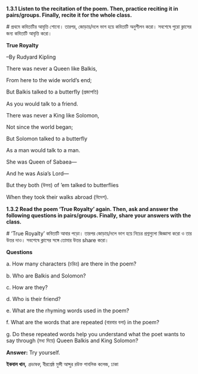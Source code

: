 **1.3.1 Listen to the recitation of the poem. Then, practice reciting it in pairs/groups. Finally, recite it for the whole class.**

\# প্রথমে কবিতাটির আবৃত্তি শোনো। তারপর, জোড়ায়/দলে ভাগ হয়ে কবিতাটি অনুশীলন করো। সবশেষে পুরো ক্লাসের জন্য কবিতাটি আবৃত্তি করো।

**True Royalty**

–By Rudyard Kipling

There was never a Queen like Balkis,

From here to the wide world’s end;

But Balkis talked to a butterfly (প্রজাপতি)

As you would talk to a friend.

There was never a King like Solomon,

Not since the world began;

But Solomon talked to a butterfly

As a man would talk to a man.

She was Queen of Sabaea—

And he was Asia’s Lord—

But they both (উভয়) of ’em talked to butterflies

When they took their walks abroad (বিদেশ).

**1.3.2 Read the poem ‘True Royalty’ again. Then, ask and answer the following questions in pairs/groups. Finally, share your answers with the class.**

\# ‘True Royalty’ কবিতাটি আবার পড়ো। তারপর জোড়ায়/দলে ভাগ হয়ে নিচের প্রশ্নগুলো জিজ্ঞাসা করো ও তার উত্তর দাও। সবশেষে ক্লাসের সঙ্গে তোমার উত্তর share করো।

**Questions**

a\. How many characters (চরিত্র) are there in the poem?

b\. Who are Balkis and Solomon?

c\. How are they?

d\. Who is their friend?

e\. What are the rhyming words used in the poem?

f\. What are the words that are repeated (বারবার বলা) in the poem?

g\. Do these repeated words help you understand what the poet wants to say through (মধ্য দিয়ে) Queen Balkis and King Solomon?

**Answer:** Try yourself.

**ইকবাল খান,** *প্রভাষক*, বীরশ্রেষ্ঠ মুন্সী আব্দুর রউফ পাবলিক কলেজ, ঢাকা
